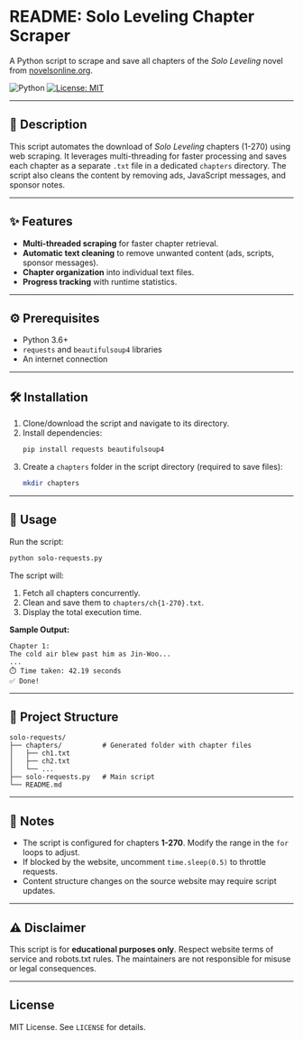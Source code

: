 # README: Solo Leveling Chapter Scraper

A Python script to scrape and save all chapters of the *Solo Leveling* novel from [novelsonline.org](https://www.novelsonline.org).

![Python](https://img.shields.io/badge/Python-3.6%2B-blue) [![License: MIT](https://img.shields.io/badge/License-MIT-yellow.svg)](https://opensource.org/licenses/MIT)

---

## 📖 Description
This script automates the download of *Solo Leveling* chapters (1-270) using web scraping. It leverages multi-threading for faster processing and saves each chapter as a separate `.txt` file in a dedicated `chapters` directory. The script also cleans the content by removing ads, JavaScript messages, and sponsor notes.

---

## ✨ Features
- **Multi-threaded scraping** for faster chapter retrieval.
- **Automatic text cleaning** to remove unwanted content (ads, scripts, sponsor messages).
- **Chapter organization** into individual text files.
- **Progress tracking** with runtime statistics.

---

## ⚙️ Prerequisites
- Python 3.6+
- `requests` and `beautifulsoup4` libraries
- An internet connection

---

## 🛠️ Installation
1. Clone/download the script and navigate to its directory.
2. Install dependencies:
   ```bash
   pip install requests beautifulsoup4
   ```
3. Create a `chapters` folder in the script directory (required to save files):
   ```bash
   mkdir chapters
   ```

---

## 🚀 Usage
Run the script:
```bash
python solo-requests.py
```
The script will:
1. Fetch all chapters concurrently.
2. Clean and save them to `chapters/ch{1-270}.txt`.
3. Display the total execution time.

**Sample Output:**
```
Chapter 1:
The cold air blew past him as Jin-Woo...
...
⏱️ Time taken: 42.19 seconds
✅ Done!
```

---

## 📂 Project Structure
```
solo-requests/
├── chapters/          # Generated folder with chapter files
│   ├── ch1.txt
│   ├── ch2.txt
│   └── ...
├── solo-requests.py   # Main script
└── README.md
```

---

## 📝 Notes
- The script is configured for chapters **1-270**. Modify the range in the `for` loops to adjust.
- If blocked by the website, uncomment `time.sleep(0.5)` to throttle requests.
- Content structure changes on the source website may require script updates.

---

## ⚠️ Disclaimer
This script is for **educational purposes only**. Respect website terms of service and robots.txt rules. The maintainers are not responsible for misuse or legal consequences.

---

## License

MIT License. See `LICENSE` for details.

